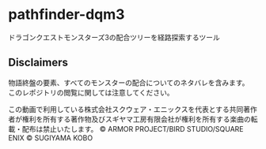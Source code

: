 # pathfinder-dqm3
ドラゴンクエストモンスターズ3の配合ツリーを経路探索するツール

## Disclaimers

物語終盤の要素、すべてのモンスターの配合についてのネタバレを含みます。
このレポジトリの閲覧に関しては注意してください。

この動画で利用している株式会社スクウェア・エニックスを代表とする共同著作者が権利を所有する著作物及びスギヤマ工房有限会社が権利を所有する楽曲の転載・配布は禁止いたします。
© ARMOR PROJECT/BIRD STUDIO/SQUARE ENIX
© SUGIYAMA KOBO
